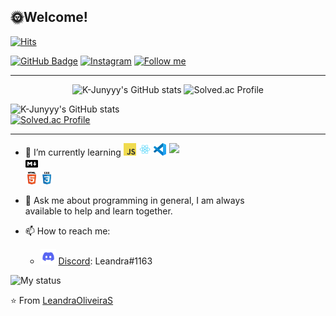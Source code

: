 ## 🌞Welcome!
[![Hits](https://hits.seeyoufarm.com/api/count/incr/badge.svg?url=https%3A%2F%2Fgithub.com%2FJunYBae&count_bg=%2306B828&title_bg=%23F79400&icon=instacart.svg&icon_color=%23E7E7E7&title=%EB%B0%A9%EB%AC%B8&edge_flat=false)](https://hits.seeyoufarm.com)

 [![GitHub Badge](https://img.shields.io/badge/GitHub-181717?style=circle&logo=GitHub&logoColor=white)](https://github.com/JunYBae)
[![Instagram](https://img.shields.io/badge/-Instagram-c13584?style=flat&labelColor=c13584&logo=instagram&logoColor=white)](https://www.instagram.com/jun._y00)
[<img src="https://img.shields.io/github/followers/JunYBae?label=follow&style=social" height="22" title="Follow me" />](https://github.com/JunYBae) 

----------------------------------------------------------------------------------------------------------------------
<div align="center">
  <img src="https://github-readme-stats.vercel.app/api?username=JunYBae&show_icons=true&theme=radical" alt="K-Junyyy's GitHub stats" width="400px" />
  <img src="http://mazassumnida.wtf/api/generate_badge?boj=bjy5420" alt="Solved.ac Profile" width="400px" />
</div>


![K-Junyyy's GitHub stats](https://github-readme-stats.vercel.app/api?username=JunYBae&show_icons=true&theme=radical)  
[![Solved.ac Profile](http://mazassumnida.wtf/api/generate_badge?boj=bjy5420)](https://solved.ac/bjy5420)

----------------------------------------------------------------------------------------------------------------------


<img align= "right" width= "250" src= "https://pa1.narvii.com/6580/8098c6e9207376889eeb0532d9f5a0723c4d73f5_hq.gif"/>


- 🌱 I’m currently learning <img height="20" src="https://raw.githubusercontent.com/github/explore/80688e429a7d4ef2fca1e82350fe8e3517d3494d/topics/javascript/javascript.png"></code>
<code><img height="20" src="https://raw.githubusercontent.com/github/explore/80688e429a7d4ef2fca1e82350fe8e3517d3494d/topics/react/react.png"></code>
<code><img height="20" src="https://raw.githubusercontent.com/github/explore/80688e429a7d4ef2fca1e82350fe8e3517d3494d/topics/visual-studio-code/visual-studio-code.png"></code>
<code> <img height = "20" src = "https://raw.githubusercontent.com/github/explore/80688e429a7d4ef2fca1e82350fe8e3517d3494d/topics/markdown/markdown.png"> </code>
<code><img height="20" src="https://raw.githubusercontent.com/github/explore/80688e429a7d4ef2fca1e82350fe8e3517d3494d/topics/html/html.png"></code>
<code><img height="20" src="https://raw.githubusercontent.com/github/explore/80688e429a7d4ef2fca1e82350fe8e3517d3494d/topics/css/css.png"></code>

- 💬 Ask me about programming in general, I am always <br> available to help and learn together.

- 📫 How to reach me: 
   - <a><img height="25" src="https://raw.githubusercontent.com/github/explore/80688e429a7d4ef2fca1e82350fe8e3517d3494d/topics/discord/discord.png"> [Discord](https://discord.com/): Leandra#1163 </a>

<img title="My status" heigth="320" width="420" src="https://github-readme-stats.vercel.app/api?username=LeandraOliveiraS&hide=issues&count_private=true&icon_color=871486&title_color=000000&bg_color=ffffff&show_icons=true)"/>

:star: From [LeandraOliveiraS](https://github.com/LeandraOliveiraS)
